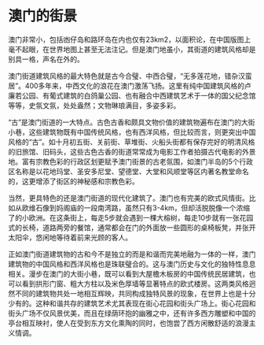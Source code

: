 # 澳门的街景  
澳门非常小，包括凼仔岛和路环岛在内也仅有23km2，以面积论，在中国版图上毫不起眼，在世界地图上甚至无法注记。但是澳门地虽小，其街道的建筑风格却是别具一格，声名在外的。   
  
澳门街道建筑风格的最大特色就是古今合璧、中西合璧，“无多莲花地，错杂汉蛮居”。400多年来，中西文化的浪花在澳门激荡飞扬。这里有纯中国建筑风格的卢廉若公园、有葡式建筑的白鸽巢公园、也有融合中西建筑艺术于一体的国父纪念馆等等，史氛文氛，处处盎然；文物琳琅满目，多姿多彩。   
  
“古”是澳门街道的一大特点。古色古香和颇具文物价值的建筑物遍布在澳门的大街小巷，这些建筑物既有中国传统风格，也有西洋风格，但比较而言，则更突出中国风格的“古”。如十月初五街、关前街、草堆街、火船头街都有保存完好的明清风格的旧旅馆、旧码头，这些古色古香的街道常常成为电影工作者拍摄古代电影的外景地。富有宗教色彩的行政区划更赋予澳门街景的古老氛围，如澳门半岛的5个行政区名称是以花地玛堂、圣安多尼堂、望德堂、大堂和风顺堂等区内著名教堂命名的，这更增添了街区的神秘感和宗教色彩。   
  
当然，更具特色的还是澳门街道的现代化建筑了。澳门也有完美的欧式风情街。比如从欧维石像到妈阁庙的一段南湾路，虽然只有3-4km，但却活脱脱像一个浓缩了的小欧洲。在这条街上，每走5步就会遇到一棵大榕树，每走10步就有一张花园式的长椅，道路两旁的餐馆，通常都会在门的外面放一些圆形的桌椅板凳，并张开太阳伞，悠闲地等待着前来光顾的客人。   
  
正如澳门街道建筑物的古和今不是独立的而是和谐而完美地融为一体的一样，澳门建筑物的中国风格和西洋风格也是珠联璧合的。这与澳门历史与文化的独特性息息相关。漫步在澳门的大街小巷，既可以看到大屋檐木板房的中国传统民居建筑，也可以看到拱形门窗、粗大方柱以及米色厚墙等显著特点的欧式楼房。这两类风格迥然不同的建筑物共处一地相互辉映，共同构成独特风景的现象，在世界上也是十分少有的。这种和谐共存的建筑艺术尤其表现在街心花园和街头广场上。街心花园和街头广场不仅风景优美，而且在绿荫环抱的幽雅之中，还有许多西方雕塑和中国的亭台相互映衬，使人在受到东方文化熏陶的同时，也饱尝了西方闲散舒适的浪漫主义情调。   